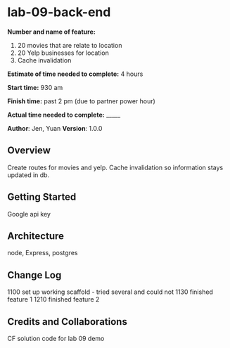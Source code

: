# lab-09-back-end
**Number and name of feature:** 
1. 20 movies that are relate to location
2. 20 Yelp businesses for location
3. Cache invalidation

**Estimate of time needed to complete:** 4 hours

**Start time:** 930 am

**Finish time:** past 2 pm (due to partner power hour)

**Actual time needed to complete:** _____


**Author**: Jen, Yuan
**Version**: 1.0.0

## Overview
Create routes for movies and yelp. Cache invalidation so information stays updated in db.

## Getting Started
Google api key

## Architecture
node, Express, postgres

## Change Log
1100 set up working scaffold - tried several and could not 
1130 finished feature 1
1210 finished feature 2

## Credits and Collaborations
CF solution code for lab 09 demo
